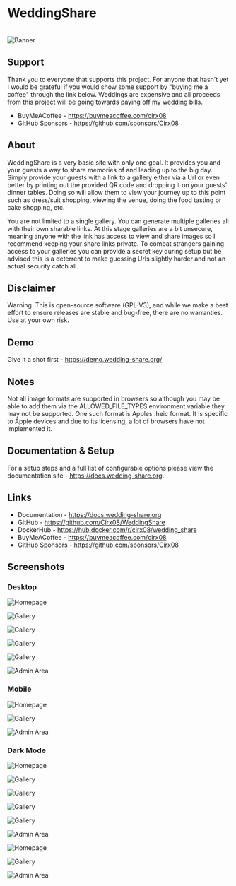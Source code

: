 # WeddingShare

 <br />![Banner](banner.png)

## Support

Thank you to everyone that supports this project. For anyone that hasn't yet I would be grateful if you would show some support by "buying me a coffee" through the link below. Weddings are expensive and all proceeds from this project will be going towards paying off my wedding bills.

- BuyMeACoffee - https://buymeacoffee.com/cirx08
- GitHub Sponsors - https://github.com/sponsors/Cirx08

## About

WeddingShare is a very basic site with only one goal. It provides you and your guests a way to share memories of and leading up to the big day. Simply provide your guests with a link to a gallery either via a Url or even better by printing out the provided QR code and dropping it on your guests' dinner tables. Doing so will allow them to view your journey up to this point such as dress/suit shopping, viewing the venue, doing the food tasting or cake shopping, etc. 

You are not limited to a single gallery. You can generate multiple galleries all with their own sharable links. At this stage galleries are a bit unsecure, meaning anyone with the link has access to view and share images so I recommend keeping your share links private. To combat strangers gaining access to your galleries you can provide a secret key during setup but be advised this is a deterrent to make guessing Urls slightly harder and not an actual security catch all. 

## Disclaimer

Warning. This is open-source software (GPL-V3), and while we make a best effort to ensure releases are stable and bug-free,
there are no warranties. Use at your own risk.

## Demo
Give it a shot first - https://demo.wedding-share.org/

## Notes

Not all image formats are supported in browsers so although you may be able to add them via the ALLOWED_FILE_TYPES environment variable they may not be supported. One such format is Apples .heic format. It is specific to Apple devices and due to its licensing, a lot of browsers have not implemented it.

## Documentation & Setup
For a setup steps and a full list of configurable options please view the documentation site - https://docs.wedding-share.org.

## Links
- Documentation - https://docs.wedding-share.org
- GitHub - https://github.com/Cirx08/WeddingShare
- DockerHub - https://hub.docker.com/r/cirx08/wedding_share
- BuyMeACoffee - https://buymeacoffee.com/cirx08
- GitHub Sponsors - https://github.com/sponsors/Cirx08

## Screenshots

### Desktop

![Homepage](screenshots/Homepage.png)

![Gallery](screenshots/Gallery.png)

![Gallery](screenshots/Gallery-FullWidth.png)

![Gallery](screenshots/Gallery-Presentation.png)

![Gallery](screenshots/Gallery-Slideshow.png)

![Admin Area](screenshots/Admin.png)

### Mobile

![Homepage](screenshots/Homepage-Mobile.png)

![Gallery](screenshots/Gallery-Mobile.png)

![Admin Area](screenshots/Admin-Mobile.png)

### Dark Mode

![Homepage](screenshots/Homepage-Dark.png)

![Gallery](screenshots/Gallery-Dark.png)

![Gallery](screenshots/Gallery-FullWidth-Dark.png)

![Gallery](screenshots/Gallery-Presentation-Dark.png)

![Gallery](screenshots/Gallery-Slideshow-Dark.png)

![Admin Area](screenshots/Admin-Dark.png)

![Homepage](screenshots/Homepage-Mobile-Dark.png)

![Gallery](screenshots/Gallery-Mobile-Dark.png)

![Admin Area](screenshots/Admin-Mobile-Dark.png)